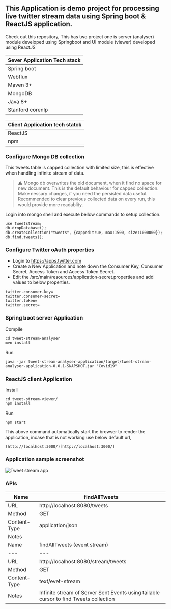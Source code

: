 ## This Application is demo project for processing live twitter stream data using Spring boot & ReactJS application.

Check out this repository, 
This has two project one is server (analyser) module developed using Springboot and UI module (viewer) developed using ReactJS

| Sever Application Tech stack |
|---|
| Spring boot|
| Webflux |
| Maven 3+|
| MongoDB |
| Java 8+ |
| Stanford corenlp|

| Client Application tech statck |
|---|
| ReactJS | 
| npm |

### Configure Mongo DB collection

This tweets table is capped collection with limited size, this is effective when handling infinite stream of data.
> :warning: Mongo db overwrites the old document, when it find no space for new document. This is the default behaviour for capped collection. Make nessary changes, if you need the persisted data useful.
Recommended to clear previous collected data on every run, this would provide more readablity.


Login into mongo shell and execute bellow commands to setup collection.

```
use tweetstream;
db.dropDatabase();
db.createCollection("tweets", {capped:true, max:1500, size:1000000});
db.find.tweets();
```


### Configure Twitter oAuth properties

- Login to https://apps.twitter.com
- Create a New Application and note down the Consumer Key, Consumer Secret, Access Token and Access Token Secret.
- Edit the /src/main/resources/application-secret.properties and add values to below properties.
```
twitter.consumer-key=
twitter.consumer-secret=
twitter.token=
twitter.secret=
```


### Spring boot server Application
Compile
```
cd tweet-stream-analyser
mvn install
```
Run
```
java -jar tweet-stream-analyser-application/target/tweet-stream-analyser-application-0.0.1-SNAPSHOT.jar "Covid19"
```

### ReactJS client Application 
Install
```
cd tweet-stream-viewer/
npm install
```
Run
```
npm start
```
This above command automatically start the browser to render the application, incase that is not working use below default url,
```
(http://localhost:3000/)[http://localhost:3000/]
```
### Application sample screenshot
![Tweet stream app](http://ranraj.github.io/app_screenshots/covid_tweet_analyser_medium.png)

### APIs
|Name| findAllTweets |
|---|---|
|URL | http://localhost:8080/tweets|
|Method | GET |
|Content-Type | application/json|
|Notes|| 
|Name| findAllTweets (event stream) |
|---|---|
|URL | http://localhost:8080/stream/tweets|
|Method | GET |
|Content-Type | text/evet-stream|
|Notes|Infinite stream of Server Sent Events using tailable cursor to find Tweets collection|